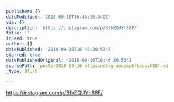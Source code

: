 ```yaml
---
publisher: {}
dateModified: '2018-09-16T16:46:16.349Z'
via: {}
description: 'https://instagram.com/p/BfkEQUYh88F/'
title: ''
inFeed: true
author: []
datePublished: '2018-09-16T16:46:20.534Z'
starred: true
datePublishedOriginal: '2018-09-16T16:46:20.534Z'
sourcePath: _posts/2018-09-16-httpsinstagramcompbfkequyh88f.md
_type: Blurb

---
```

https://instagram.com/p/BfkEQUYh88F/